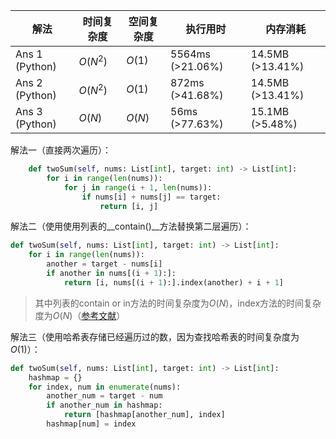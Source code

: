 | 解法           | 时间复杂度 | 空间复杂度 | 执行用时         | 内存消耗         |
| -------------- | ---------- | ---------- | ---------------- | ---------------- |
| Ans 1 (Python) | $O(N^2)$   | $O(1)$     | 5564ms (>21.06%) | 14.5MB (>13.41%) |
| Ans 2 (Python) | $O(N^2)$   | $O(1)$     | 872ms (>41.68%)  | 14.5MB (>13.41%) |
| Ans 3 (Python) | $O(N)$     | $O(N)$     | 56ms (>77.63%)   | 15.1MB (>5.48%)  |

解法一（直接两次遍历）：

```python
    def twoSum(self, nums: List[int], target: int) -> List[int]:
        for i in range(len(nums)):
            for j in range(i + 1, len(nums)):
                if nums[i] + nums[j] == target:
                    return [i, j]
```

解法二（使用使用列表的\_\_contain()\_\_方法替换第二层遍历）：

```python
def twoSum(self, nums: List[int], target: int) -> List[int]:
    for i in range(len(nums)):
        another = target - nums[i]
        if another in nums[(i + 1):]:
            return [i, nums[(i + 1):].index(another) + i + 1]
```

> 其中列表的contain or in方法的时间复杂度为$O(N)$，index方法的时间复杂度为$O(N)$（[参考文献](https://www.jianshu.com/p/a2c98df9cfae)）

解法三（使用哈希表存储已经遍历过的数，因为查找哈希表的时间复杂度为$O(1)$）：

```python
def twoSum(self, nums: List[int], target: int) -> List[int]:
    hashmap = {}
    for index, num in enumerate(nums):
        another_num = target - num
        if another_num in hashmap:
            return [hashmap[another_num], index]
        hashmap[num] = index
```